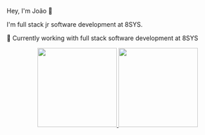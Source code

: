 Hey, I'm João 👋
<p>
I'm full stack jr software development at 8SYS.<br>

💼 Currently working with full stack software development at 8SYS<br>
</p>

<div align="center">
  <a href="https://github.com/joao-8sys">
    <img height="180em" src="https://github-readme-stats.vercel.app/api?username=joaopnk&show_icons=true&theme=midnight-purple&include_all_commits=true&count_private=true">
    <img height="180em" src="https://github-readme-stats.vercel.app/api/top-langs?username=joaopnk&layout=compact&langs_count=7&theme=nightowl"/>
  </a>
</div>

